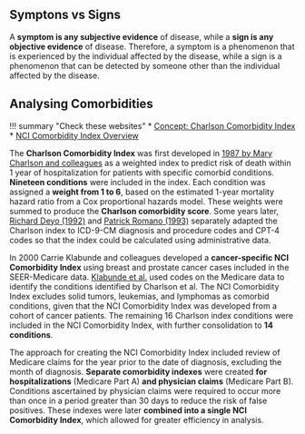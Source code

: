 ## Symptons vs Signs

A **symptom is any subjective evidence** of disease, while a **sign is any objective evidence** of disease. Therefore, a symptom is a phenomenon that is experienced by the individual affected by the disease, while a sign is a phenomenon that can be detected by someone other than the individual affected by the disease.

## Analysing Comorbidities

!!! summary "Check these websites"
    * [Concept: Charlson Comorbidity Index](http://mchp-appserv.cpe.umanitoba.ca/viewConcept.php?printer=Y&conceptID=1098#a_references)
    * [NCI Comorbidity Index Overview](https://healthcaredelivery.cancer.gov/seermedicare/considerations/comorbidity.html)

The **Charlson Comorbidity Index** was first developed in [1987 by Mary Charlson and colleagues](https://www.ncbi.nlm.nih.gov/pubmed?cmd=Retrieve&dopt=AbstractPlus&list_uids=3558716&query_hl=1&itool=pubmed_docsum) as a weighted index to predict risk of death within 1 year of hospitalization for patients with specific comorbid conditions. **Nineteen conditions** were included in the index. Each condition was assigned a **weight from 1 to 6**, based on the estimated 1-year mortality hazard ratio from a Cox proportional hazards model. These weights were summed to produce the **Charlson comorbidity score**. Some years later, [Richard Deyo (1992)](https://www.ncbi.nlm.nih.gov/pubmed?cmd=Retrieve&dopt=AbstractPlus&list_uids=1607900&query_hl=1&itool=pubmed_docsum) and [Patrick Romano (1993)](https://www.ncbi.nlm.nih.gov/pubmed?cmd=Retrieve&dopt=AbstractPlus&list_uids=8410092&query_hl=1&itool=pubmed_docsum) separately adapted the Charlson index to ICD-9-CM diagnosis and procedure codes and CPT-4 codes so that the index could be calculated using administrative data.

In 2000 Carrie Klabunde and colleagues developed a **cancer-specific NCI Comorbidity Index** using breast and prostate cancer cases included in the SEER-Medicare data. [Klabunde et al.](https://www.ncbi.nlm.nih.gov/pubmed/11146273) used codes on the Medicare data to identify the conditions identified by Charlson et al. The NCI Comorbidity Index excludes solid tumors, leukemias, and lymphomas as comorbid conditions, given that the NCI Comorbidity Index was developed from a cohort of cancer patients. The remaining 16 Charlson index conditions were included in the NCI Comorbidity Index, with further consolidation to **14 conditions**. 

The approach for creating the NCI Comorbidity Index included review of Medicare claims for the year prior to the date of diagnosis, excluding the month of diagnosis. **Separate comorbidity indexes** were created **for hospitalizations** (Medicare Part A) **and physician claims** (Medicare Part B). Conditions ascertained by physician claims were required to occur more than once in a period greater than 30 days to reduce the risk of false positives. These indexes were later **combined into a single NCI Comorbidity Index**, which allowed for greater efficiency in analysis.


